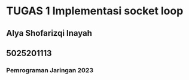 # TUGAS 1 Implementasi socket loop
## Alya Shofarizqi Inayah
## 5025201113
### Pemrograman Jaringan 2023
